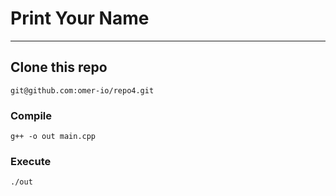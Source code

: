 # **Print Your Name**
---
## Clone this repo
`git@github.com:omer-io/repo4.git`

### Compile
`g++ -o out main.cpp`

### Execute
`./out`